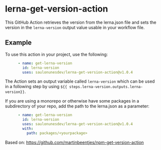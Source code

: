 # lerna-get-version-action

This GitHub Action retrieves the version from the lerna.json file and sets the version in the `lerna-version` output value usable in your workflow file.

## Example

To use this action in your project, use the following:

```yaml
      - name: get-lerna-version
        id: lerna-version
        uses: saulonunesdev/lerna-get-version-action@v1.0.4
```

The Action sets an output variable called `lerna-version` which can be used in a following step by using `${{ steps.lerna-version.outputs.lerna-version}}`.

If you are using a monorepo or otherwise have some packages in a subdirectory of your repo, add the path to the lerna.json as a parameter:

```yaml
      - name: get-lerna-version
        id: lerna-version
        uses: saulonunesdev/lerna-get-version-action@v1.0.4
        with:
          path: packages/<yourpackage>
```

Based on: https://github.com/martinbeentjes/npm-get-version-action
